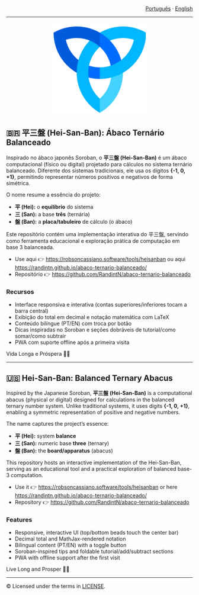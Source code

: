 <!--
  Copyright (c) 2025 Robson Cassiano
  Licensed under the MIT License. See the LICENSE file in the project root for full text.
-->

<!-- Language Selector -->
<p align="right">
  <a href="#portugues">Português</a> ·
  <a href="#english">English</a>
</p>

---

<div align="center">
  <img src="assets/triquetra.webp" alt="Logotipo do Hei-San-Ban" width="250"/>
</div>


## <a id="portugues"></a>🇧🇷 平三盤 (Hei-San-Ban): Ábaco Ternário Balanceado

Inspirado no ábaco japonês Soroban, o **平三盤 (Hei-San-Ban)** é um ábaco computacional (físico ou digital) projetado para cálculos no sistema ternário balanceado. Diferente dos sistemas tradicionais, ele usa os dígitos **{-1, 0, +1}**, permitindo representar números positivos e negativos de forma simétrica.

O nome resume a essência do projeto:
- **平 (Hei):** o **equilíbrio** do sistema
- **三 (San):** a base **três** (ternária)
- **盤 (Ban):** a **placa/tabuleiro** de cálculo (o ábaco)

Este repositório contém uma implementação interativa do 平三盤, servindo como ferramenta educacional e exploração prática de computação em base 3 balanceada.

- Use aqui 👉 https://robsoncassiano.software/tools/heisanban ou aqui https://randintn.github.io/abaco-ternario-balanceado/
- Repositório 👉 https://github.com/RandintN/abaco-ternario-balanceado

### Recursos
- Interface responsiva e interativa (contas superiores/inferiores tocam a barra central)
- Exibição do total em decimal e notação matemática com LaTeX
- Conteúdo bilíngue (PT/EN) com troca por botão
- Dicas inspiradas no Soroban e seções dobráveis de tutorial/como somar/como subtrair
- PWA com suporte offline após a primeira visita

Vida Longa e Próspera 🖖🏻

---

## <a id="english"></a>🇺🇸 Hei-San-Ban: Balanced Ternary Abacus

Inspired by the Japanese Soroban, **平三盤 (Hei-San-Ban)** is a computational abacus (physical or digital) designed for calculations in the balanced ternary number system. Unlike traditional systems, it uses digits **{-1, 0, +1}**, enabling a symmetric representation of positive and negative numbers.

The name captures the project’s essence:
- **平 (Hei):** system **balance**
- **三 (San):** numeric base **three** (ternary)
- **盤 (Ban):** the **board/apparatus** (abacus)

This repository hosts an interactive implementation of the Hei-San-Ban, serving as an educational tool and a practical exploration of balanced base-3 computation.

- Use it 👉 https://robsoncassiano.software/tools/heisanban or here https://randintn.github.io/abaco-ternario-balanceado/
- Repository 👉 https://github.com/RandintN/abaco-ternario-balanceado

### Features
- Responsive, interactive UI (top/bottom beads touch the center bar)
- Decimal total and MathJax-rendered notation
- Bilingual content (PT/EN) with a toggle button
- Soroban-inspired tips and foldable tutorial/add/subtract sections
- PWA with offline support after the first visit

Live Long and Prosper 🖖🏻

---

© Licensed under the terms in [LICENSE](LICENSE).
